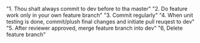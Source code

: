 "1. Thou shalt always commit to dev before to tha master" 
"2. Do feature work only in your own feature branch" 
"3. Commit regularly" 
"4. When unit testing is done, commit/plush final changes and initiate pull reuqest to dev" 
"5. After reviewer approved, merge feature branch into dev" 
"6, Delete feature branch" 

